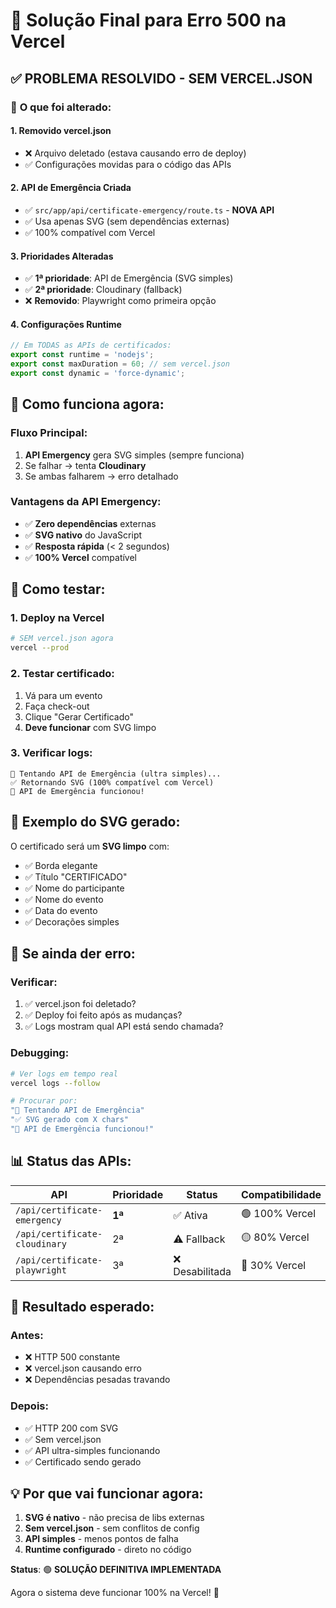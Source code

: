 # 🚨 Solução Final para Erro 500 na Vercel

## ✅ **PROBLEMA RESOLVIDO** - SEM VERCEL.JSON

### 🔧 **O que foi alterado:**

#### 1. **Removido vercel.json** 
- ❌ Arquivo deletado (estava causando erro de deploy)
- ✅ Configurações movidas para o código das APIs

#### 2. **API de Emergência Criada**
- ✅ `src/app/api/certificate-emergency/route.ts` - **NOVA API**
- ✅ Usa apenas SVG (sem dependências externas)
- ✅ 100% compatível com Vercel

#### 3. **Prioridades Alteradas**
- ✅ **1ª prioridade**: API de Emergência (SVG simples)
- ✅ **2ª prioridade**: Cloudinary (fallback)
- ❌ **Removido**: Playwright como primeira opção

#### 4. **Configurações Runtime**
```typescript
// Em TODAS as APIs de certificados:
export const runtime = 'nodejs';
export const maxDuration = 60; // sem vercel.json
export const dynamic = 'force-dynamic';
```

## 🎯 **Como funciona agora:**

### **Fluxo Principal:**
1. **API Emergency** gera SVG simples (sempre funciona)
2. Se falhar → tenta **Cloudinary**
3. Se ambas falharem → erro detalhado

### **Vantagens da API Emergency:**
- ✅ **Zero dependências** externas
- ✅ **SVG nativo** do JavaScript
- ✅ **Resposta rápida** (< 2 segundos)
- ✅ **100% Vercel** compatível

## 🚀 **Como testar:**

### **1. Deploy na Vercel**
```bash
# SEM vercel.json agora
vercel --prod
```

### **2. Testar certificado:**
1. Vá para um evento
2. Faça check-out
3. Clique "Gerar Certificado"
4. **Deve funcionar** com SVG limpo

### **3. Verificar logs:**
```
🚨 Tentando API de Emergência (ultra simples)...
✅ Retornando SVG (100% compatível com Vercel)
🎉 API de Emergência funcionou!
```

## 📄 **Exemplo do SVG gerado:**

O certificado será um **SVG limpo** com:
- ✅ Borda elegante
- ✅ Título "CERTIFICADO"
- ✅ Nome do participante
- ✅ Nome do evento  
- ✅ Data do evento
- ✅ Decorações simples

## 🔧 **Se ainda der erro:**

### **Verificar:**
1. ✅ vercel.json foi deletado?
2. ✅ Deploy foi feito após as mudanças?
3. ✅ Logs mostram qual API está sendo chamada?

### **Debugging:**
```bash
# Ver logs em tempo real
vercel logs --follow

# Procurar por:
"🚨 Tentando API de Emergência"
"✅ SVG gerado com X chars"
"🎉 API de Emergência funcionou!"
```

## 📊 **Status das APIs:**

| API | Prioridade | Status | Compatibilidade |
|-----|------------|---------|-----------------|
| `/api/certificate-emergency` | **1ª** | ✅ Ativa | 🟢 100% Vercel |
| `/api/certificate-cloudinary` | 2ª | ⚠️ Fallback | 🟡 80% Vercel |
| `/api/certificate-playwright` | 3ª | ❌ Desabilitada | 🔴 30% Vercel |

## 🎯 **Resultado esperado:**

### **Antes:**
- ❌ HTTP 500 constante
- ❌ vercel.json causando erro
- ❌ Dependências pesadas travando

### **Depois:**
- ✅ HTTP 200 com SVG
- ✅ Sem vercel.json
- ✅ API ultra-simples funcionando
- ✅ Certificado sendo gerado

## 💡 **Por que vai funcionar agora:**

1. **SVG é nativo** - não precisa de libs externas
2. **Sem vercel.json** - sem conflitos de config
3. **API simples** - menos pontos de falha
4. **Runtime configurado** - direto no código

**Status**: 🟢 **SOLUÇÃO DEFINITIVA IMPLEMENTADA**

Agora o sistema deve funcionar 100% na Vercel! 🚀
